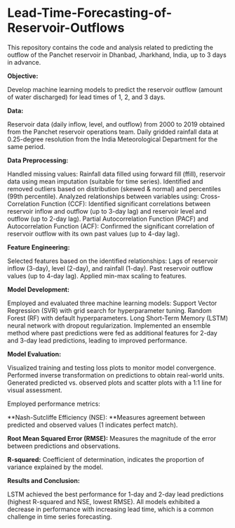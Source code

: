 # Lead-Time-Forecasting-of-Reservoir-Outflows

This repository contains the code and analysis related to predicting the outflow of the Panchet reservoir in Dhanbad, Jharkhand, India, up to 3 days in advance.

**Objective:**

Develop machine learning models to predict the reservoir outflow (amount of water discharged) for lead times of 1, 2, and 3 days.

**Data:**

Reservoir data (daily inflow, level, and outflow) from 2000 to 2019 obtained from the Panchet reservoir operations team.
Daily gridded rainfall data at 0.25-degree resolution from the India Meteorological Department for the same period.

**Data Preprocessing:**

Handled missing values: Rainfall data filled using forward fill (ffill), reservoir data using mean imputation (suitable for time series).
Identified and removed outliers based on distribution (skewed & normal) and percentiles (99th percentile).
Analyzed relationships between variables using:
Cross-Correlation Function (CCF): Identified significant correlations between reservoir inflow and outflow (up to 3-day lag) and reservoir level and outflow (up to 2-day lag).
Partial Autocorrelation Function (PACF) and Autocorrelation Function (ACF): Confirmed the significant correlation of reservoir outflow with its own past values (up to 4-day lag).

**Feature Engineering:**

Selected features based on the identified relationships:
Lags of reservoir inflow (3-day), level (2-day), and rainfall (1-day).
Past reservoir outflow values (up to 4-day lag).
Applied min-max scaling to features.

**Model Development:**

Employed and evaluated three machine learning models:
Support Vector Regression (SVR) with grid search for hyperparameter tuning.
Random Forest (RF) with default hyperparameters.
Long Short-Term Memory (LSTM) neural network with dropout regularization.
Implemented an ensemble method where past predictions were fed as additional features for 2-day and 3-day lead predictions, leading to improved performance.

**Model Evaluation:**

Visualized training and testing loss plots to monitor model convergence.
Performed inverse transformation on predictions to obtain real-world units.
Generated predicted vs. observed plots and scatter plots with a 1:1 line for visual assessment.

Employed performance metrics:

**Nash-Sutcliffe Efficiency (NSE): **Measures agreement between predicted and observed values (1 indicates perfect match).

**Root Mean Squared Error (RMSE):** Measures the magnitude of the error between predictions and observations.

**R-squared:** Coefficient of determination, indicates the proportion of variance explained by the model.

**Results and Conclusion:**

LSTM achieved the best performance for 1-day and 2-day lead predictions (highest R-squared and NSE, lowest RMSE).
All models exhibited a decrease in performance with increasing lead time, which is a common challenge in time series forecasting.
